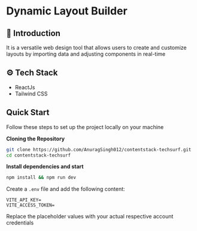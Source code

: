 # Dynamic Layout Builder

## <a name="introduction">🤖 Introduction</a>
It is a versatile web design tool that allows users to create and customize layouts by importing data and adjusting components in real-time

## <a name="tech-stack">⚙️ Tech Stack</a>
- ReactJs
- Tailwind CSS

## <a name="quick-start">Quick Start</a>

Follow these steps to set up the project locally on your machine

**Cloning the Repository**

```bash
git clone https://github.com/AnuragSingh012/contentstack-techsurf.git
cd contentstack-techsurf
```

**Install dependencies and start**

```bash
npm install && npm run dev
```

Create a `.env` file and add the following content:


```env
VITE_API_KEY=
VITE_ACCESS_TOKEN=
```

Replace the placeholder values with your actual respective account credentials
